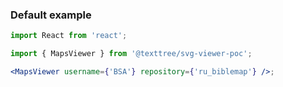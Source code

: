 ### Default example

```jsx
import React from 'react';

import { MapsViewer } from '@texttree/svg-viewer-poc';

<MapsViewer username={'BSA'} repository={'ru_biblemap'} />;
```
